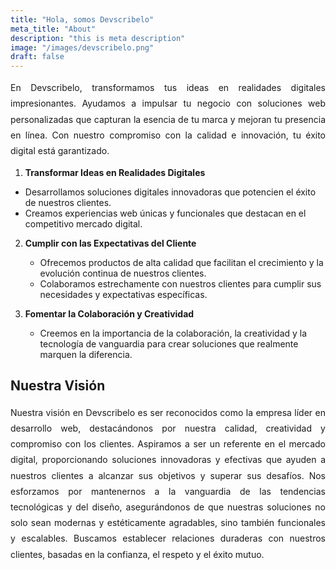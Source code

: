 ```yaml
---
title: "Hola, somos Devscribelo"
meta_title: "About"
description: "this is meta description"
image: "/images/devscribelo.png"
draft: false
---
```


<style>
.content-wrapper {
  text-align: left;
  max-width: 900px;
  margin: 0 auto;
}

.text-justify {
  text-align: justify;
  line-height: 1.8;
}

.mission-content {
  text-align: left;
}
</style>

<div class="content-wrapper">
  <div class="text-justify">
    En Devscribelo, transformamos tus ideas en realidades digitales impresionantes. Ayudamos a impulsar tu negocio con soluciones web personalizadas que capturan la esencia de tu marca y mejoran tu presencia en línea. Con nuestro compromiso con la calidad e innovación, tu éxito digital está garantizado.
  </div>

  1. **Transformar Ideas en Realidades Digitales**
   - Desarrollamos soluciones digitales innovadoras que potencien el éxito de nuestros clientes.
   - Creamos experiencias web únicas y funcionales que destacan en el competitivo mercado digital.

2. **Cumplir con las Expectativas del Cliente**
   - Ofrecemos productos de alta calidad que facilitan el crecimiento y la evolución continua de nuestros clientes.
   - Colaboramos estrechamente con nuestros clientes para cumplir sus necesidades y expectativas específicas.

3. **Fomentar la Colaboración y Creatividad**
   - Creemos en la importancia de la colaboración, la creatividad y la tecnología de vanguardia para crear soluciones que realmente marquen la diferencia.

  ## Nuestra Visión

  <div class="text-justify">
    Nuestra visión en Devscribelo es ser reconocidos como la empresa líder en desarrollo web, destacándonos por nuestra calidad, creatividad y compromiso con los clientes. Aspiramos a ser un referente en el mercado digital, proporcionando soluciones innovadoras y efectivas que ayuden a nuestros clientes a alcanzar sus objetivos y superar sus desafíos. Nos esforzamos por mantenernos a la vanguardia de las tendencias tecnológicas y del diseño, asegurándonos de que nuestras soluciones no solo sean modernas y estéticamente agradables, sino también funcionales y escalables. Buscamos establecer relaciones duraderas con nuestros clientes, basadas en la confianza, el respeto y el éxito mutuo.
  </div>
</div>